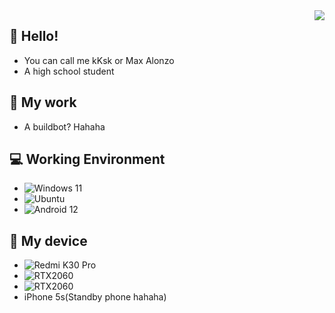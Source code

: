 <img align="right" src="https://github-readme-stats.vercel.app/api?username=Zj031210&include_all_commits=true&show_icons=true&hide_title=tru&hide_border=true" />

## 👋 Hello!
- You can call me kKsk or Max Alonzo
- A high school student

## 📁 My work
- A buildbot? Hahaha

## 💻 Working Environment
- ![Windows 11](https://img.shields.io/badge/Windows-11-blue?style=for-the-badge&logo=windows&logoColor=white)
- ![Ubuntu](https://img.shields.io/badge/Ubuntu-21.10-orange?style=for-the-badge&logo=ubuntu&logoColor=white)
- ![Android 12](https://img.shields.io/badge/Android-12-green?style=for-the-badge&logo=android&logoColor=white)

## 📱 My device
- ![Redmi K30 Pro](https://img.shields.io/badge/Redmi-K30%20Pro-orange?style=for-the-badge&logo=xiaomi&logoColor=orange)
- ![RTX2060](https://img.shields.io/badge/NVIDIA-RTX2060-green?style=for-the-badge&logo=nvidia&logoColor=brightgreen)
- ![RTX2060](https://img.shields.io/badge/MSI-GF65-red?style=for-the-badge&logo=msi&logoColor=red)
- iPhone 5s(Standby phone hahaha)
